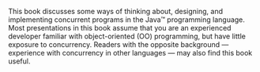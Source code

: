 This book discusses some ways of thinking about, designing, and implementing concurrent programs
in the Java™ programming language. Most presentations in this book assume that you are an
experienced developer familiar with object-oriented (OO) programming, but have little exposure to
concurrency. Readers with the opposite background — experience with concurrency in other
languages — may also find this book useful. 
